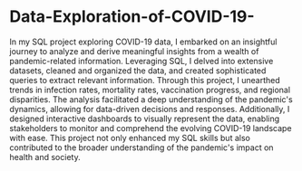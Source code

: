 # Data-Exploration-of-COVID-19-
In my SQL project exploring COVID-19 data, I embarked on an insightful journey to analyze and derive meaningful insights from a wealth of pandemic-related information. Leveraging SQL, I delved into extensive datasets, cleaned and organized the data, and created sophisticated queries to extract relevant information. Through this project, I unearthed trends in infection rates, mortality rates, vaccination progress, and regional disparities. The analysis facilitated a deep understanding of the pandemic's dynamics, allowing for data-driven decisions and responses. Additionally, I designed interactive dashboards to visually represent the data, enabling stakeholders to monitor and comprehend the evolving COVID-19 landscape with ease. This project not only enhanced my SQL skills but also contributed to the broader understanding of the pandemic's impact on health and society.
